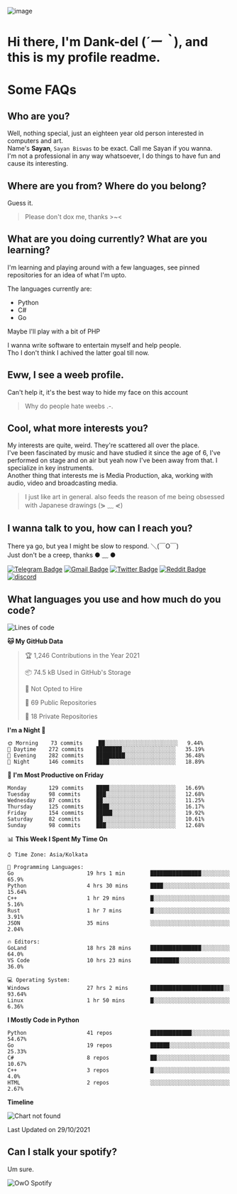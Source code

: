 ![image](https://user-images.githubusercontent.com/63096193/125182844-29f20800-e22f-11eb-8dc9-b0f2d29647bb.png)

# **Hi there, I'm Dank-del (*´ー｀*), and this is my profile readme.**
<!--  [![Profile views](https://gpvc.arturio.dev/dank-del)](https://github.com/dank-del) -->
# Some FAQs

## **Who are you?**

Well, nothing special, just an eighteen year old person interested in computers and art. \
Name's **Sayan**, `Sayan Biswas` to be exact. Call me Sayan if you wanna. \
I'm not a professional in any way whatsoever, I do things to have fun and cause its interesting.

## **Where are you from? Where do you belong?**

Guess it.
> Please don't dox me, thanks >~<

## **What are you doing currently? What are you learning?**

I'm learning and playing around with a few languages, see pinned repositories for an idea of what I'm upto.

The languages currently are:

- Python
- C#
- Go

Maybe I'll play with a bit of PHP

I wanna write software to entertain myself and help people. \
Tho I don't think I achived the latter goal till now.

## **Eww, I see a weeb profile.**

Can't help it, it's the best way to hide my face on this account
> Why do people hate weebs .-.

## **Cool, what more interests you?**

My interests are quite, weird. They're scattered all over the place. \
I've been fascinated by music and have studied it since the age of 6, I've performed on stage and on air but yeah now I've been away from that. I specialize in key instruments. \
Another thing that interests me is Media Production, aka, working with audio, video and broadcasting media.

> I just like art in general. also feeds the reason of me being obsessed with Japanese drawings (⋟ ﹏ ⋞)

## **I wanna talk to you, how can I reach you?**

There ya go, but yea I might be slow to respond. ＼(￣O￣) \
Just don't be a creep, thanks ● ﹏ ●

[![Telegram Badge](https://img.shields.io/badge/-dank_as_fuck-1ca0f1?style=flat-square&logo=telegram&logoColor=white&link=https://t.me/dank_as_fuck)](https://t.me/dank_as_fuck)
[![Gmail Badge](https://img.shields.io/badge/-chizuru@kanojo.tk-c14438?style=flat-square&logo=Gmail&logoColor=white&link=mailto:chizuru@kanojo.tk)](mailto:chizuru@kanojo.tk)
[![Twitter Badge](https://img.shields.io/twitter/follow/TheDankDel?style=social)](https://twitter.com/TheDankDel)
[![Reddit Badge](https://img.shields.io/reddit/user-karma/combined/dank_as_fuck_?style=social)](https://www.reddit.com/user/dank_as_fuck_/)
[![discord](https://discord-md-badge.vercel.app/api/shield/506536929152466945?style=social)](https://discordapp.com/users/506536929152466945)

## **What languages you use and how much do you code?**

<!--START_SECTION:waka-->
![Lines of code](https://img.shields.io/badge/From%20Hello%20World%20I%27ve%20Written-944778%20lines%20of%20code-blue)

**🐱 My GitHub Data** 

> 🏆 1,246 Contributions in the Year 2021
 > 
> 📦 74.5 kB Used in GitHub's Storage 
 > 
> 🚫 Not Opted to Hire
 > 
> 📜 69 Public Repositories 
 > 
> 🔑 18 Private Repositories  
 > 
**I'm a Night 🦉** 

```text
🌞 Morning    73 commits     ██░░░░░░░░░░░░░░░░░░░░░░░   9.44% 
🌆 Daytime    272 commits    ████████░░░░░░░░░░░░░░░░░   35.19% 
🌃 Evening    282 commits    █████████░░░░░░░░░░░░░░░░   36.48% 
🌙 Night      146 commits    ████░░░░░░░░░░░░░░░░░░░░░   18.89%

```
📅 **I'm Most Productive on Friday** 

```text
Monday       129 commits    ████░░░░░░░░░░░░░░░░░░░░░   16.69% 
Tuesday      98 commits     ███░░░░░░░░░░░░░░░░░░░░░░   12.68% 
Wednesday    87 commits     ██░░░░░░░░░░░░░░░░░░░░░░░   11.25% 
Thursday     125 commits    ████░░░░░░░░░░░░░░░░░░░░░   16.17% 
Friday       154 commits    █████░░░░░░░░░░░░░░░░░░░░   19.92% 
Saturday     82 commits     ██░░░░░░░░░░░░░░░░░░░░░░░   10.61% 
Sunday       98 commits     ███░░░░░░░░░░░░░░░░░░░░░░   12.68%

```


📊 **This Week I Spent My Time On** 

```text
⌚︎ Time Zone: Asia/Kolkata

💬 Programming Languages: 
Go                       19 hrs 1 min        ████████████████░░░░░░░░░   65.9% 
Python                   4 hrs 30 mins       ████░░░░░░░░░░░░░░░░░░░░░   15.64% 
C++                      1 hr 29 mins        █░░░░░░░░░░░░░░░░░░░░░░░░   5.16% 
Rust                     1 hr 7 mins         █░░░░░░░░░░░░░░░░░░░░░░░░   3.91% 
JSON                     35 mins             ░░░░░░░░░░░░░░░░░░░░░░░░░   2.04%

🔥 Editors: 
GoLand                   18 hrs 28 mins      ████████████████░░░░░░░░░   64.0% 
VS Code                  10 hrs 23 mins      █████████░░░░░░░░░░░░░░░░   36.0%

💻 Operating System: 
Windows                  27 hrs 2 mins       ███████████████████████░░   93.64% 
Linux                    1 hr 50 mins        █░░░░░░░░░░░░░░░░░░░░░░░░   6.36%

```

**I Mostly Code in Python** 

```text
Python                   41 repos            █████████████░░░░░░░░░░░░   54.67% 
Go                       19 repos            ██████░░░░░░░░░░░░░░░░░░░   25.33% 
C#                       8 repos             ██░░░░░░░░░░░░░░░░░░░░░░░   10.67% 
C++                      3 repos             █░░░░░░░░░░░░░░░░░░░░░░░░   4.0% 
HTML                     2 repos             ░░░░░░░░░░░░░░░░░░░░░░░░░   2.67%

```


**Timeline**

![Chart not found](https://raw.githubusercontent.com/Dank-del/Dank-del/main/charts/bar_graph.png) 


 Last Updated on 29/10/2021
<!--END_SECTION:waka-->

## **Can I stalk your spotify?**

Um sure.

![OwO Spotify](https://spotify-recently-played-readme.vercel.app/api?user=31fdrsslnr7nvq4ytqwtw7c4rxfm&count=5)
